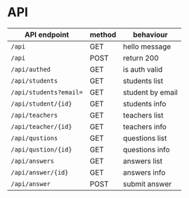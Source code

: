 # API


| API endpoint | method | behaviour |
|---|---|---|
| `/api` | GET | hello message |
| `/api` | POST | return 200 |
| `/api/authed` | GET | is auth valid |
| `/api/students` | GET | students list |
| `/api/students?email=` | GET | student by email |
| `/api/student/{id}` | GET | students info |
| `/api/teachers` | GET | teachers list |
| `/api/teacher/{id}` | GET | teachers info |
| `/api/qustions` | GET | questions list |
| `/api/qustion/{id}` | GET | questions info |
| `/api/answers` | GET | answers list |
| `/api/answer/{id}` | GET | answers info |
| `/api/answer` | POST | submit answer |

